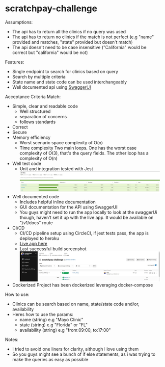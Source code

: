 # scratchpay-challenge

Assumptions:
- The api has to return all the clinics if no query was used
- The api has to return no clinics if the match is not perfect (e.g "name" provided and matches, "state" provided but doesn't match)
- The api doesn't need to be case insensitive ("California" would be correct but "california" would be not)

Features:
- Single endpoint to search for clinics based on query
- Search by multiple criteria
- State name and state code can be used interchangeably
- Well documented api using [SwaggerUI](https://swagger.io/tools/swagger-ui)

Acceptance Criteria Match:
- Simple, clear and readable code
  - Well structured
  - separation of concerns
  - follows standards
- Correct
- Secure
- Memory efficiency
  - Worst scenario space complexity of O(n)
  - Time complexity
    Two main loops. One has the worst case complexity of O(3), that's the query fields. The other loop has a complexity of O(n)
- Well test code
  - Unit and integration tested with Jest
  ![Refer to assets/test-coverage.PNG](/assets/test-coverage.jpg)
- Well documented code
  - Includes helpful inline documentation
  - GUI documentation for the API using SwaggerUI
  - You guys might need to run the app locally to look at the swaggerUi though, haven't set it up with the live app. It would be available on "/v1/docs" route
- CI/CD
  - CI/CD pipeline setup using CircleCI, if jest tests pass, the app is deployed to heroku
  - [Live app here](https://scratchpay-challenge.herokuapp.com/v1/clinic/getClinics)
  - Last successful build screenshot
  ![Last successful build screenshot](/assets/ci-image.jpg)
- Dockerized
  Project has been dockerized leveraging docker-compose
  
How to use:
  - Clinics can be search based on name, state/state code and/or, availability
  - Heres how to use the params:
    - name (string) e.g "Mayo Clinic"
    - state (string) e.g "Florida" or "FL"
    - availability (string) e.g "from:09:00, to:17:00"
  
Notes:
  - I tried to avoid one liners for clarity, although I love using them
  - So you guys might see a bunch of if else statements, as i was trying to make the queries as easy as possible
